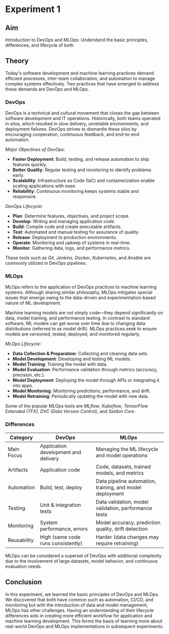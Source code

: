 # Experiment 1

## Aim

Introduction to DevOps and MLOps: Understand the basic principles, differences, and lifecycle of both

## Theory

Today's software development and machine learning practices demand efficient processes, inter-team collaboration, and automation to manage complex systems effectively. Two practices that have emerged to address these demands are DevOps and MLOps.

### DevOps

DevOps is a technical and cultural movement that closes the gap between software development and IT operations. Historically, both teams operated in silos, which resulted in slow delivery, unreliable environments, and deployment failures. DevOps strives to dismantle these silos by encouraging cooperation, continuous feedback, and end-to-end automation.

_Major Objectives of DevOps:_

- **Faster Deployment**: Build, testing, and release automation to ship features quickly.
- **Better Quality**: Regular testing and monitoring to identify problems early.
- **Scalability**: Infrastructure as Code (IaC) and containerization enable scaling applications with ease.
- **Reliability**: Continuous monitoring keeps systems stable and responsive.

_DevOps Lifecycle:_

- **Plan**: Determine features, objectives, and project scope.
- **Develop**: Writing and managing application code.
- **Build**: Compile code and create executable artifacts.
- **Test**: Automated and manual testing for assurance of quality.
- **Release**: Deployment to production environments.
- **Operate**: Monitoring and upkeep of systems in real-time.
- **Monitor**: Gathering data, logs, and performance metrics.

These tools such as _Git_, _Jenkins_, _Docker_, _Kubernetes_, and _Ansible_ are commonly utilized in DevOps pipelines.

### MLOps

MLOps refers to the application of DevOps practices to machine learning systems. Although sharing similar philosophy, MLOps mitigates special issues that emerge owing to the data-driven and experimentation-based nature of ML development.

Machine learning models are not simply code—they depend significantly on data, model training, and performance testing. In contrast to standard software, ML models can get worse over time due to changing data distributions (referred to as model drift). MLOps practices seek to ensure models are versioned, tested, deployed, and monitored regularly.

_MLOps Lifecycle:_

- **Data Collection & Preparation**: Collecting and cleaning data sets.
- **Model Development**: Developing and testing ML models.
- **Model Training**: Training the model with data.
- **Model Evaluation**: Performance validation through metrics (accuracy, precision, etc.).
- **Model Deployment**: Deploying the model through APIs or integrating it into apps.
- **Model Monitoring**: Monitoring predictions, performance, and drift.
- **Model Retraining**: Periodically updating the model with new data.

Some of the popular MLOps tools are _MLflow_, _Kubeflow_, _TensorFlow Extended (TFX)_, _DVC (Data Version Control)_, and _Seldon Core_.

### Differences

| Category    | DevOps                               | MLOps                                                    |
| ----------- | ------------------------------------ | -------------------------------------------------------- |
| Main Focus  | Application development and delivery | Managing the ML lifecycle and model operations           |
| Artifacts   | Application code                     | Code, datasets, trained models, and metrics              |
| Automation  | Build, test, deploy                  | Data pipeline automation, training, and model deployment |
| Testing     | Unit & integration tests             | Data validation, model validation, performance tests     |
| Monitoring  | System performance, errors           | Model accuracy, prediction quality, drift detection      |
| Reusability | High (same code runs consistently)   | Harder (data changes may require retraining)             |

MLOps can be considered a superset of DevOps with additional complexity due to the involvement of large datasets, model behavior, and continuous evaluation needs.

## Conclusion

In this experiment, we learned the basic principles of DevOps and MLOps. We discovered that both have common such as automation, CI/CD, and monitoring but with the introduction of data and model management, MLOps has other challenges. Having an understanding of their lifecycle differences aids in creating more efficient workflow for application and machine learning development. This forms the basis of learning more about real-world DevOps and MLOps implementations in subsequent experiments.
